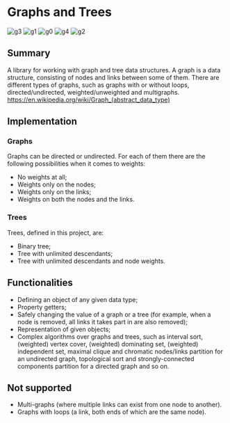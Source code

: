 # Graphs and Trees
![g3](https://github.com/user-attachments/assets/d14f3fbf-f71f-425f-b8e9-8d511e096322)
![g1](https://github.com/user-attachments/assets/2659a505-6308-4779-b278-a0bcb2e3238f)
![g0](https://github.com/user-attachments/assets/a7f6b9a5-33ec-4eb2-bcad-05bdfb0c9969)
![g4](https://github.com/user-attachments/assets/75d2a798-0d4f-42fa-8fc8-e91ac760d7cb)
![g2](https://github.com/user-attachments/assets/a07deef5-ba3c-424c-b840-2515989d93fc)

## Summary

A library for working with graph and tree data structures.
A graph is a data structure, consisting of nodes and links between some of them. There are different types of graphs, such as graphs with or without loops, directed/undirected, weighted/unweighted and multigraphs.
https://en.wikipedia.org/wiki/Graph_(abstract_data_type)

## Implementation

### Graphs

Graphs can be directed or undirected. For each of them there are the following possibilities when it comes to weights:

- No weights at all;
- Weights only on the nodes;
- Weights only on the links;
- Weights on both the nodes and the links.

### Trees

Trees, defined in this project, are:

- Binary tree;
- Tree with unlimited descendants;
- Tree with unlimited descendants and node weights.

## Functionalities

- Defining an object of any given data type;
- Property getters;
- Safely changing the value of a graph or a tree (for example, when a node is removed, all links it takes part in are also removed);
- Representation of given objects;
- Complex algorithms over graphs and trees, such as interval sort, (weighted) vertex cover, (weighted) dominating set, (weighted) independent set, maximal clique and chromatic nodes/links partition for an undirected graph, topological sort and strongly-connected components partition for a directed graph and so on.

## Not supported

- Multi-graphs (where multiple links can exist from one node to another).
- Graphs with loops (a link, both ends of which are the same node).

